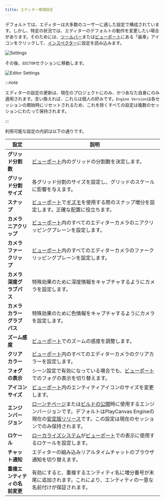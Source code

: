 ```yaml
---
title: エディター環境設定
---
```


デフォルトでは、エディターは大多数のユーザーに適した設定で構成されています。しかし、特定の状況では、エディターのデフォルトの動作を変更したい場合があります。そのためには、[ツールバー](../toolbar)または[ビューポート](../viewport)にある「歯車」アイコンをクリックして、[インスペクター](../inspector)に設定を読み込みます。

![Settings](/img/user-manual/editor/toolbar/settings.png)

その後、`EDITOR`セクションに移動します。

![Editor Settings](/img/user-manual/editor/settings/editor-settings.png)

:::note

エディターの設定の更新は、現在のプロジェクトにのみ、かつあなた自身にのみ適用されます。言い換えれば、これらは個人の好みです。`Engine Version`は各セッションの開始時にリセットされるため、これを除くすべての設定は複数のセッションにわたって保持されます。

:::

利用可能な設定の内訳は以下の通りです。

| 設定                          | 説明 |
| -------------------------------- | ----------- |
| **グリッド分割数**               | [ビューポート](../viewport)内のグリッドの分割数を決定します。 |
| **グリッド分割サイズ**           | 各グリッド分割のサイズを設定し、グリッドのスケールに影響を与えます。 |
| **スナップ**                         | [ビューポート](../viewport)で[ギズモ](../viewport#gizmos)を使用する際のスナップ増分を設定します。正確な配置に役立ちます。 |
| **カメラニアクリップ**             | [ビューポート](../viewport)内のすべてのエディターカメラのニアクリッピングプレーンを設定します。 |
| **カメラファークリップ**              | [ビューポート](../viewport)内のすべてのエディターカメラのファークリッピングプレーンを設定します。 |
| **カメラ深度グラブパス**        | 特殊効果のために深度情報をキャプチャするようにカメラを設定します。 |
| **カメラカラーグラブパス**        | 特殊効果のために色情報をキャプチャするようにカメラを設定します。 |
| **ズーム感度**             | [ビューポート](../viewport)でのズームの感度を調整します。 |
| **クリアカラー**                  | [ビューポート](../viewport)内のすべてのエディターカメラのクリアカラーを設定します。 |
| **フォグの表示**                     | シーン設定で有効になっている場合でも、[ビューポート](../viewport)でのフォグの表示を切り替えます。 |
| **アイコンサイズ**                   | [ビューポート](../viewport)内のエンティティアイコンのサイズを変更します。 |
| **エンジンバージョン**               | [ローンチページ](../../launch-page)または[ビルドの公開](../../../editor/publishing/web/playcanvas-hosting#publishing-a-new-build)時に使用するエンジンバージョンです。デフォルトはPlayCanvas Engineの現在の[安定版リリース](https://github.com/playcanvas/engine/releases)です。この設定は現在のセッションでのみ保持されます。 |
| **ロケール**                       | [ローカライズシステム](../../../user-interface/localization)が[ビューポート](../viewport)での表示に使用するロケールを設定します。 |
| **チャット通知**           | エディターの組み込みリアルタイムチャットのブラウザ通知を切り替えます。 |
| **重複エンティティの名前変更**   | 有効にすると、重複するエンティティ名に増分番号が末尾に追加されます。これにより、エンティティの一意な名前付けが保証されます。 |
